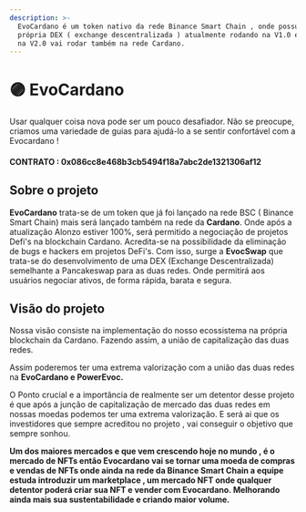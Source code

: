 ```yaml
---
description: >-
  EvoCardano é um token nativo da rede Binance Smart Chain , onde possui sua
  própria DEX ( exchange descentralizada ) atualmente rodando na V1.0 em breve 
  na V2.0 vai rodar também na rede Cardano.
---
```


# 🟣 EvoCardano

Usar qualquer coisa nova pode ser um pouco desafiador. Não se preocupe, criamos uma variedade de guias para ajudá-lo a se sentir confortável com a Evocardano !

#### CONTRATO : 0x086cc8e468b3cb5494f18a7abc2de1321306af12

## Sobre o projeto

**EvoCardano**  trata-se de um token que já foi lançado na rede BSC ( Binance Smart Chain) mais será lançado também na rede da **Cardano**. Onde após a atualização Alonzo estiver 100%, será permitido a negociação de projetos Defi's na blockchain Cardano. Acredita-se na possibilidade da eliminação de bugs e hackers em projetos DeFi's. Com isso, surge a **EvocSwap** que trata-se do desenvolvimento de uma DEX (Exchange Descentralizada) semelhante a Pancakeswap para as duas redes. Onde permitirá aos usuários negociar ativos,  de forma rápida, barata e segura.

## Visão do projeto

Nossa visão consiste na implementação do nosso ecossistema  na própria blockchain da Cardano. Fazendo assim,  a união de capitalização das duas redes.

Assim poderemos ter uma extrema valorização com a união das duas redes na **EvoCardano e PowerEvoc.**

O Ponto crucial e a importância de realmente ser um detentor desse projeto é que  após a junção de capitalização de mercado das duas redes em nossas moedas podemos ter uma extrema valorização. E será ai que os investidores que sempre acreditou no projeto , vai conseguir o objetivo que sempre sonhou.

**Um dos maiores mercados e que vem crescendo hoje no mundo , é o mercado de NFTs então Evocardano  vai se tornar uma moeda de compras e vendas de NFTs onde ainda na rede da Binance Smart Chain a equipe estuda introduzir um marketplace , um mercado NFT onde qualquer detentor poderá criar sua NFT e vender com Evocardano. Melhorando ainda mais sua sustentabilidade e criando maior volume.**

